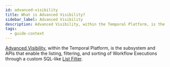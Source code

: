 ```yaml
---
id: advanced-visibility
title: What is Advanced Visibility?
sidebar_label: Advanced Visibility
description: Advanced Visibility, within the Temporal Platform, is the subsystem and APIs that enable the listing, filtering, and sorting of Workflow Executions through a custom SQL-like List Filter.
tags:
  - guide-context
---
```


[Advanced Visibility](concepts/advanced-visibility), within the Temporal Platform, is the subsystem and APIs that enable the listing, filtering, and sorting of Workflow Executions through a custom SQL-like [List Filter](/concepts/what-is-a-list-filter).
